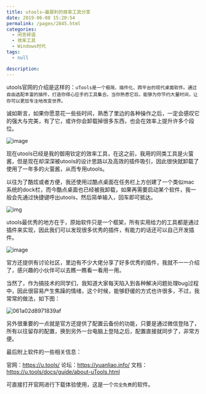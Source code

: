 ```yaml
---
title: utools–最犀利的效率工具分享
date: 2019-06-08 15:20:54
permalink: /pages/2845.html
categories: 
  - 闲言碎语
  - 效率工具
  - Windows时代
tags: 
  - null

description: 
---
```


utools官网的介绍是这样的：`uTools是一个极简、插件化、跨平台的现代桌面软件。通过自由选配丰富的插件，打造你得心应手的工具集合。当你熟悉它后，能够为你节约大量时间，让你可以更加专注地改变世界。`

诚如斯言，如果你愿意花一些些时间，熟悉了里边的各种操作之后，一定会感叹它的强大与完美，有了它，或许你会卸载掉很多东西，也会在效率上提升许多个段位。

![image](http://t.eryajf.net/imgs/2021/09/5346c748ee106c0e.jpg)

现在utools已经是我的御用钦定的效率工具，在这之前，我用的同类工具是火萤酱，但是现在却深深被utools的设计思路以及高效的插件吸引，因此很快就卸载了使用了一年多的火萤酱，从而专用utools。

以往为了酷炫或者方便，我还使用过酷点桌面在任务栏上方创建了一个类似mac系统的dock栏，而今酷点桌面也已经被我卸载，如果再需要启动某个软件，我一般会先通过快捷键呼出utools，然后简单输入，回车即可抵达。

![img](https://ae01.alicdn.com/kf/HTB1CWiUXkT2gK0jSZFk763IQFXaI.png)

utools最优秀的地方在于，原始软件只是一个框架，所有实用给力的工具都是通过插件来实现，因此我们可以发现很多优秀的插件，有能力的话还可以自己开发插件。

![image](http://t.eryajf.net/imgs/2021/09/d45720bb30f42c05.jpg)

官方还提供有讨论社区，里边有不少大佬分享了好多优秀的插件，我就不一一介绍了，感兴趣的小伙伴可以去瞧一瞧看一看用一用。

当然了，作为搞技术的同学们，我知道大家每天陷入到各种解决问题处理bug过程中，因此很容易产生焦躁的情绪，这个时候，能够舒缓的方式也许很多，不过，我常常的做法，如下图：

![061a02d8971839af](http://t.eryajf.net/imgs/2021/09/061a02d8971839af.gif)

另外很重要的一点就是官方还提供了配置云备份的功能，只要是通过微信登陆了，所有以往留存的配置，换到另外一台电脑上登陆之后，配置直接就同步了，非常方便。

最后附上软件的一些相关信息：

官网：https://u.tools/
论坛：https://yuanliao.info/
文档：https://u.tools/docs/guide/about-uTools.html

可直接打开官网进行下载体验使用，这是一个`完全免费`的软件。
